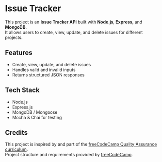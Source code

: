 # Issue Tracker

This project is an **Issue Tracker API** built with **Node.js**, **Express**, and **MongoDB**.  
It allows users to create, view, update, and delete issues for different projects.

## Features

- Create, view, update, and delete issues
- Handles valid and invalid inputs
- Returns structured JSON responses

## Tech Stack

- Node.js
- Express.js
- MongoDB / Mongoose
- Mocha & Chai for testing

## Credits

This project is inspired by and part of the [freeCodeCamp Quality Assurance curriculum](https://www.freecodecamp.org/).  
Project structure and requirements provided by [freeCodeCamp](https://www.freecodecamp.org/).
